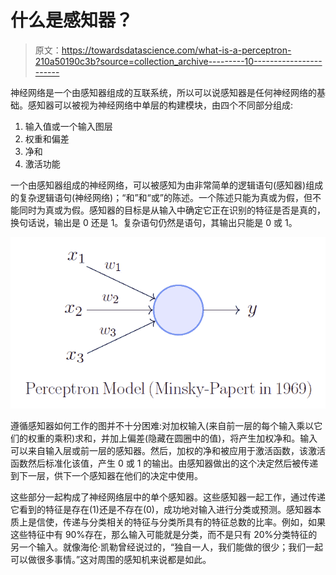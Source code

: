 # 什么是感知器？

> 原文：<https://towardsdatascience.com/what-is-a-perceptron-210a50190c3b?source=collection_archive---------10----------------------->

神经网络是一个由感知器组成的互联系统，所以可以说感知器是任何神经网络的基础。感知器可以被视为神经网络中单层的构建模块，由四个不同部分组成:

1.  输入值或一个输入图层
2.  权重和偏差
3.  净和
4.  激活功能

一个由感知器组成的神经网络，可以被感知为由非常简单的逻辑语句(感知器)组成的复杂逻辑语句(神经网络)；“和”和“或”的陈述。一个陈述只能为真或为假，但不能同时为真或为假。感知器的目标是从输入中确定它正在识别的特征是否是真的，换句话说，输出是 0 还是 1。复杂语句仍然是语句，其输出只能是 0 或 1。

![](img/8177542605695b310ad4d12edbdf3507.png)

遵循感知器如何工作的图并不十分困难:对加权输入(来自前一层的每个输入乘以它们的权重的乘积)求和，并加上偏差(隐藏在圆圈中的值)，将产生加权净和。输入可以来自输入层或前一层的感知器。然后，加权的净和被应用于激活函数，该激活函数然后标准化该值，产生 0 或 1 的输出。由感知器做出的这个决定然后被传递到下一层，供下一个感知器在他们的决定中使用。

这些部分一起构成了神经网络层中的单个感知器。这些感知器一起工作，通过传递它看到的特征是存在(1)还是不存在(0)，成功地对输入进行分类或预测。感知器本质上是信使，传递与分类相关的特征与分类所具有的特征总数的比率。例如，如果这些特征中有 90%存在，那么输入可能就是分类，而不是只有 20%分类特征的另一个输入。就像海伦·凯勒曾经说过的，“独自一人，我们能做的很少；我们一起可以做很多事情。”这对周围的感知机来说都是如此。